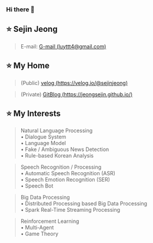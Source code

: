 ### Hi there 👋

<!--
**JEONGSEJIN/JEONGSEJIN** is a ✨ _special_ ✨ repository because its `README.md` (this file) appears on your GitHub profile.

Here are some ideas to get you started:

- 🔭 I’m currently working on ...
- 🌱 I’m currently learning ...
- 👯 I’m looking to collaborate on ...
- 🤔 I’m looking for help with ...
- 💬 Ask me about ...
- 📫 How to reach me: ...
- 😄 Pronouns: ...
- ⚡ Fun fact: ...
-->

## ⭐ Sejin Jeong
> E-mail: [G-mail (luyttt4@gmail.com)](luyttt4@gmail.com)

## ⭐ My Home
  > (Public)  [velog (https://velog.io/@sejinjeong)](https://velog.io/@sejinjeong) 

  > (Private) [GitBlog (https://jeongsejin.github.io/)](https://jeongsejin.github.io/)
  
## ⭐ My Interests
  > Natural Language Processing  
    • Dialogue System  
    • Language Model  
    • Fake / Ambiguous News Detection  
    • Rule-based Korean Analysis  

  > Speech Recognition / Processing  
    • Automatic Speech Recognition (ASR)  
    • Speech Emotion Recognition (SER)  
    • Speech Bot  

  > Big Data Processing  
    • Distributed Processing based Big Data Processing  
    • Spark Real-Time Streaming Processing  

  > Reinforcement Learning  
    • Multi-Agent  
    • Game Theory  
